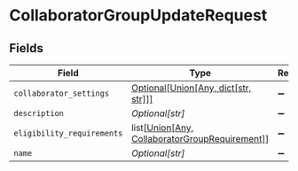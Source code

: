 # CollaboratorGroupUpdateRequest


## Fields

| Field                                                                                                                          | Type                                                                                                                           | Required                                                                                                                       | Description                                                                                                                    |
| ------------------------------------------------------------------------------------------------------------------------------ | ------------------------------------------------------------------------------------------------------------------------------ | ------------------------------------------------------------------------------------------------------------------------------ | ------------------------------------------------------------------------------------------------------------------------------ |
| `collaborator_settings`                                                                                                        | [Optional[Union[Any, dict[str, str]]]](../../models/shared/collaboratorgroupupdaterequestcollaboratorsettings.md)              | :heavy_minus_sign:                                                                                                             | N/A                                                                                                                            |
| `description`                                                                                                                  | *Optional[str]*                                                                                                                | :heavy_minus_sign:                                                                                                             | N/A                                                                                                                            |
| `eligibility_requirements`                                                                                                     | list[[Union[Any, CollaboratorGroupRequirement]](../../models/shared/collaboratorgroupupdaterequesteligibilityrequirements.md)] | :heavy_minus_sign:                                                                                                             | N/A                                                                                                                            |
| `name`                                                                                                                         | *Optional[str]*                                                                                                                | :heavy_minus_sign:                                                                                                             | N/A                                                                                                                            |